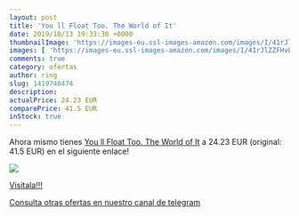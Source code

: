 ```yaml
---
layout: post
title: 'You ll Float Too. The World of It'
date: 2019/10/13 19:33:30 +0000
thumbnailImage: 'https://images-eu.ssl-images-amazon.com/images/I/41rJlZZFHvL._SL200_.jpg'
images: [ 'https://images-eu.ssl-images-amazon.com/images/I/41rJlZZFHvL._SL200_.jpg' ]
comments: true
category: ofertas
author: ring
slug: 1419740474
description:
actualPrice: 24.23 EUR
comparePrice: 41.5 EUR
inStock: true
---
```


Ahora mismo tienes [You ll Float Too. The World of It](https://www.amazon.com/dp/1419740474/?tag=redken08-20) a 24.23 EUR (original: 41.5 EUR) en el siguiente enlace!

[![](https://images-eu.ssl-images-amazon.com/images/I/41rJlZZFHvL._SL200_.jpg)](https://www.amazon.com/dp/1419740474/?tag=redken08-20)

[Visítala!!!](https://www.amazon.com/dp/1419740474/?tag=redken08-20)

[Consulta otras ofertas en nuestro canal de telegram](https://t.me/s/ofertas25)
